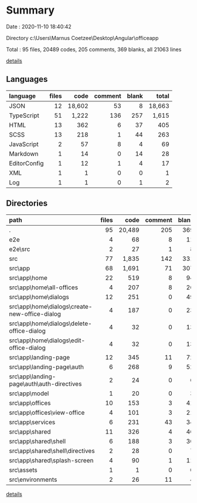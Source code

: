 # Summary

Date : 2020-11-10 18:40:42

Directory c:\Users\Marnus Coetzee\Desktop\Angular\officeapp

Total : 95 files,  20489 codes, 205 comments, 369 blanks, all 21063 lines

[details](details.md)

## Languages
| language | files | code | comment | blank | total |
| :--- | ---: | ---: | ---: | ---: | ---: |
| JSON | 12 | 18,602 | 53 | 8 | 18,663 |
| TypeScript | 51 | 1,222 | 136 | 257 | 1,615 |
| HTML | 13 | 362 | 6 | 37 | 405 |
| SCSS | 13 | 218 | 1 | 44 | 263 |
| JavaScript | 2 | 57 | 8 | 4 | 69 |
| Markdown | 1 | 14 | 0 | 14 | 28 |
| EditorConfig | 1 | 12 | 1 | 4 | 17 |
| XML | 1 | 1 | 0 | 0 | 1 |
| Log | 1 | 1 | 0 | 1 | 2 |

## Directories
| path | files | code | comment | blank | total |
| :--- | ---: | ---: | ---: | ---: | ---: |
| . | 95 | 20,489 | 205 | 369 | 21,063 |
| e2e | 4 | 68 | 8 | 11 | 87 |
| e2e\src | 2 | 27 | 1 | 8 | 36 |
| src | 77 | 1,835 | 142 | 331 | 2,308 |
| src\app | 68 | 1,691 | 71 | 307 | 2,069 |
| src\app\home | 22 | 519 | 8 | 94 | 621 |
| src\app\home\all-offices | 4 | 207 | 8 | 26 | 241 |
| src\app\home\dialogs | 12 | 251 | 0 | 49 | 300 |
| src\app\home\dialogs\create-new-office-dialog | 4 | 187 | 0 | 23 | 210 |
| src\app\home\dialogs\delete-office-dialog | 4 | 32 | 0 | 13 | 45 |
| src\app\home\dialogs\edit-office-dialog | 4 | 32 | 0 | 13 | 45 |
| src\app\landing-page | 12 | 345 | 11 | 72 | 428 |
| src\app\landing-page\auth | 6 | 268 | 9 | 52 | 329 |
| src\app\landing-page\auth\auth-directives | 2 | 24 | 0 | 6 | 30 |
| src\app\model | 1 | 20 | 0 | 3 | 23 |
| src\app\offices | 10 | 153 | 3 | 41 | 197 |
| src\app\offices\view-office | 4 | 101 | 3 | 21 | 125 |
| src\app\services | 6 | 231 | 43 | 34 | 308 |
| src\app\shared | 11 | 326 | 4 | 46 | 376 |
| src\app\shared\shell | 6 | 188 | 3 | 30 | 221 |
| src\app\shared\shell\directives | 2 | 28 | 0 | 7 | 35 |
| src\app\shared\splash-screen | 4 | 90 | 1 | 11 | 102 |
| src\assets | 1 | 1 | 0 | 0 | 1 |
| src\environments | 2 | 26 | 11 | 4 | 41 |

[details](details.md)
